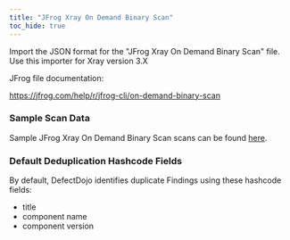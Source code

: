 ```yaml
---
title: "JFrog Xray On Demand Binary Scan"
toc_hide: true
---
```

Import the JSON format for the \"JFrog Xray On Demand Binary Scan\" file. Use this importer for Xray version 3.X

JFrog file documentation:

https://jfrog.com/help/r/jfrog-cli/on-demand-binary-scan

### Sample Scan Data
Sample JFrog Xray On Demand Binary Scan scans can be found [here](https://github.com/DefectDojo/django-DefectDojo/tree/master/unittests/scans/jfrog_xray_on_demand_binary_scan).

### Default Deduplication Hashcode Fields
By default, DefectDojo identifies duplicate Findings using these hashcode fields:

- title
- component name
- component version
